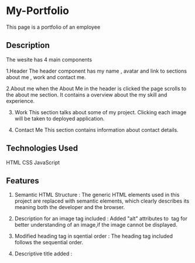 # My-Portfolio

This page is a portfolio of an employee

## Description
The wesite has 4 main components

1.Header 
  The header component has my name , avatar and link to sections about me , work and contact me.
  
2.About me
   when the About Me in the header is clicked the page scrolls to the about me section.
   It contains a overview about the my skill and experience.
  
3. Work
     This section talks about some of my project. Clicking each image will be taken to deployed application.
     
 4. Contact Me
      This section contains information about contact details.
      
  ## Technologies Used
  
  HTML
  CSS
  JavaScript
  
  ## Features
  
1. Semantic HTML Structure  : The generic HTML elements used in this project  are replaced with  semantic elements, which clearly describes its meaning both the developer and the browser.

2. Description for an image tag  included :  Added "alt" attributes to  <img> tag for better understanding of an image,if the image cannot be displayed.

3. Modified heading tag in sqential order : The heading tag included follows the sequential order.

4. Descriptive title added :  <title> tag is added and a descriptive title is given .

5. Organizd CSS selectors : CSS selectors and properties are consolidated and organized to follow semantic structure.
  
   ## Installation
On GitHub, navigate to the main page of the repository.
  To clone the repository using HTTPS, under "Clone with HTTPS", click . To clone the repository using an SSH key, including a certificate issued by your organization's SSH certificate authority, click Use SSH, then click clipboard image . To clone a repository using GitHub CLI, click Use GitHub CLI, then click clipboard image .

  open Git Bash
  
  Change the current working directory to the location where you want the cloned directory.
  
  Type git clone, and then paste the SSH  you copied earlier.

$ git clone  git@github.com:sangeethaNR/My_Portfolio.git
Press Enter to create your local clone.

$ git clone git@github.com:sangeethaNR/My_Portfolio.git
> Cloning into `Spoon-Knife`...
> remote: Counting objects: 10, done.
> remote: Compressing objects: 100% (8/8), done.
> remove: Total 10 (delta 1), reused 10 (delta 1)
> Unpacking objects: 100% (10/10), done.

 You installed the project to your local!!!
 
  Link to the deployed application https://github.com/sangeethaNR/My-Portfolio.git
  
  Landing Page  https://sangeethanr.github.io/My-Portfolio/
  Screenschot of how the landing page look like
![landing Page image](assets/images/landingPage.png)
  
  ## Credits
  github.com
  google.com
  w3Schools.com
  Scratch.mit.edu
  
